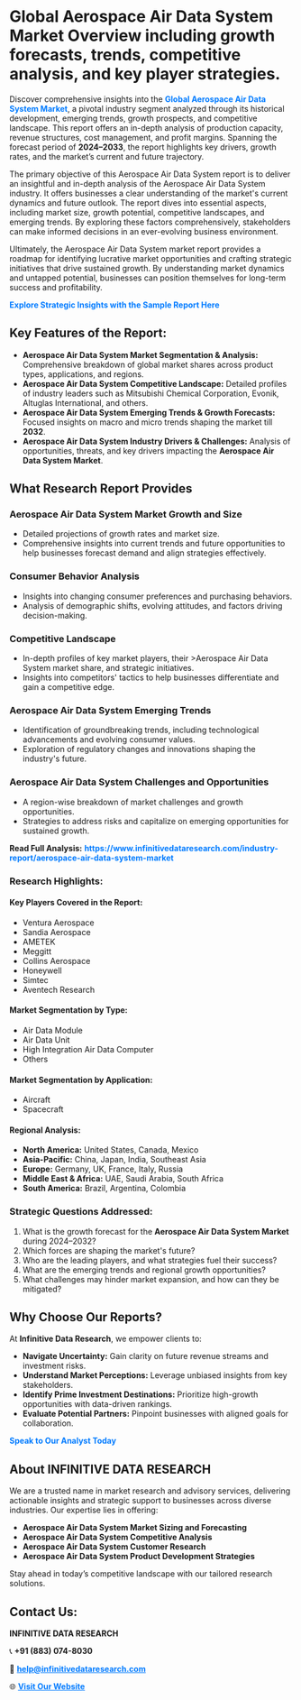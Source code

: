 <h1>Global Aerospace Air Data System Market Overview including growth forecasts, trends, competitive analysis, and key player strategies.</h1>
<p>
Discover comprehensive insights into the 
<a href="https://www.infinitivedataresearch.com/industry-report/aerospace-air-data-system-market" rel="dofollow" style="color: #007BFF; text-decoration: none;"><strong>Global Aerospace Air Data System Market</strong></a>, a pivotal industry segment analyzed through its historical development, emerging trends, growth prospects, and competitive landscape. This report offers an in-depth analysis of production capacity, revenue structures, cost management, and profit margins. Spanning the forecast period of <strong>2024–2033</strong>, the report highlights key drivers, growth rates, and the market’s current and future trajectory.
</p>
<p>
The primary objective of this Aerospace Air Data System report is to deliver an insightful and in-depth analysis of the Aerospace Air Data System industry. It offers businesses a clear understanding of the market's current dynamics and future outlook. The report dives into essential aspects, including market size, growth potential, competitive landscapes, and emerging trends. By exploring these factors comprehensively, stakeholders can make informed decisions in an ever-evolving business environment.
</p>
<p>
Ultimately, the Aerospace Air Data System market report provides a roadmap for identifying lucrative market opportunities and crafting strategic initiatives that drive sustained growth. By understanding market dynamics and untapped potential, businesses can position themselves for long-term success and profitability.
</p>
<p>
<a href="https://www.infinitivedataresearch.com/request-sample/reportId=106425" style="color: #007BFF; text-decoration: none;"><strong>Explore Strategic Insights with the Sample Report Here</strong></a>
</p>

<h2>Key Features of the Report:</h2>
<ul>
<li><strong>Aerospace Air Data System Market Segmentation & Analysis:</strong> Comprehensive breakdown of global market shares across product types, applications, and regions.</li>
<li><strong>Aerospace Air Data System Competitive Landscape:</strong> Detailed profiles of industry leaders such as Mitsubishi Chemical Corporation, Evonik, Altuglas International, and others.</li>
<li><strong>Aerospace Air Data System Emerging Trends & Growth Forecasts:</strong> Focused insights on macro and micro trends shaping the market till <strong>2032</strong>.</li>
<li><strong>Aerospace Air Data System Industry Drivers & Challenges:</strong> Analysis of opportunities, threats, and key drivers impacting the <strong>Aerospace Air Data System Market</strong>.</li>
</ul>

<h2>What Research Report Provides</h2>
<h3>Aerospace Air Data System Market Growth and Size</h3>
<ul>
<li>Detailed projections of growth rates and market size.</li>
<li>Comprehensive insights into current trends and future opportunities to help businesses forecast demand and align strategies effectively.</li>
</ul>

<h3>Consumer Behavior Analysis</h3>
<ul>
<li>Insights into changing consumer preferences and purchasing behaviors.</li>
<li>Analysis of demographic shifts, evolving attitudes, and factors driving decision-making.</li>
</ul>

<h3>Competitive Landscape</h3>
<ul>
<li>In-depth profiles of key market players, their >Aerospace Air Data System market share, and strategic initiatives.</li>
<li>Insights into competitors' tactics to help businesses differentiate and gain a competitive edge.</li>
</ul>

<h3>Aerospace Air Data System Emerging Trends</h3>
<ul>
<li>Identification of groundbreaking trends, including technological advancements and evolving consumer values.</li>
<li>Exploration of regulatory changes and innovations shaping the industry's future.</li>
</ul>

<h3>Aerospace Air Data System Challenges and Opportunities</h3>
<ul>
<li>A region-wise breakdown of market challenges and growth opportunities.</li>
<li>Strategies to address risks and capitalize on emerging opportunities for sustained growth.</li>
</ul>
<p><strong>Read Full Analysis:</strong> <a href="https://www.infinitivedataresearch.com/industry-report/aerospace-air-data-system-market" rel="dofollow" style="color: #007BFF; text-decoration: none;"><strong>https://www.infinitivedataresearch.com/industry-report/aerospace-air-data-system-market</strong></a></p>
<h3>Research Highlights:</h3>
<h4>Key Players Covered in the Report:</h4>
<ul><li>Ventura Aerospace</li><li>Sandia Aerospace</li><li>AMETEK</li><li>Meggitt</li><li>Collins Aerospace</li><li>Honeywell</li><li>Simtec</li><li>Aventech Research</li></ul>
<h4>Market Segmentation by Type:</h4>
<ul><li>Air Data Module</li><li>Air Data Unit</li><li>High Integration Air Data Computer</li><li>Others</li></ul>
<h4>Market Segmentation by Application:</h4>
<ul><li>Aircraft</li><li>Spacecraft</li></ul>

<h4>Regional Analysis:</h4>
<ul>
<li><strong>North America:</strong> United States, Canada, Mexico</li>
<li><strong>Asia-Pacific:</strong> China, Japan, India, Southeast Asia</li>
<li><strong>Europe:</strong> Germany, UK, France, Italy, Russia</li>
<li><strong>Middle East & Africa:</strong> UAE, Saudi Arabia, South Africa</li>
<li><strong>South America:</strong> Brazil, Argentina, Colombia</li>
</ul>

<h3>Strategic Questions Addressed:</h3>
<ol>
<li>What is the growth forecast for the <strong>Aerospace Air Data System Market</strong> during 2024–2032?</li>
<li>Which forces are shaping the market's future?</li>
<li>Who are the leading players, and what strategies fuel their success?</li>
<li>What are the emerging trends and regional growth opportunities?</li>
<li>What challenges may hinder market expansion, and how can they be mitigated?</li>
</ol>

<h2>Why Choose Our Reports?</h2>
<p>At <strong>Infinitive Data Research</strong>, we empower clients to:</p>
<ul>
<li><strong>Navigate Uncertainty:</strong> Gain clarity on future revenue streams and investment risks.</li>
<li><strong>Understand Market Perceptions:</strong> Leverage unbiased insights from key stakeholders.</li>
<li><strong>Identify Prime Investment Destinations:</strong> Prioritize high-growth opportunities with data-driven rankings.</li>
<li><strong>Evaluate Potential Partners:</strong> Pinpoint businesses with aligned goals for collaboration.</li>
</ul>
<p><a href="https://www.infinitivedataresearch.com/industry-report/aerospace-air-data-system-market" rel="dofollow" style="color: #007BFF; text-decoration: none;"><strong>Speak to Our Analyst Today</strong></a></p>

<h2>About INFINITIVE DATA RESEARCH</h2>
<p>We are a trusted name in market research and advisory services, delivering actionable insights and strategic support to businesses across diverse industries. Our expertise lies in offering:</p>
<ul>
<li><strong>Aerospace Air Data System Market Sizing and Forecasting</strong></li>
<li><strong>Aerospace Air Data System Competitive Analysis</strong></li>
<li><strong>Aerospace Air Data System Customer Research</strong></li>
<li><strong>Aerospace Air Data System Product Development Strategies</strong></li>
</ul>
<p>Stay ahead in today’s competitive landscape with our tailored research solutions.</p>

<h2>Contact Us:</h2>
<p><strong>INFINITIVE DATA RESEARCH</strong></p>
<p>📞 <strong>+91 (883) 074-8030</strong></p>
<p>📧 <strong><a href="mailto:help@infinitivedataresearch.com" style="color: #007BFF;">help@infinitivedataresearch.com</a></strong></p>
<p>🌐 <strong><a href="https://www.infinitivedataresearch.com" rel="dofollow" style="color: #007BFF;">Visit Our Website</a></strong></p>